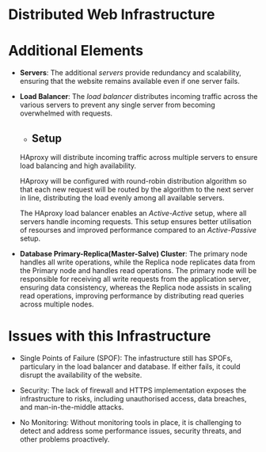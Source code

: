 # Distributed Web Infrastructure

<a href="https://github.com/gitloper-azara/alx-system_engineering-devops/blob/d9e16d898eabc45d8897042beedb57321d348f73/0x09-web_infrastructure_design/1-distributed_web_infrastructure.jpg" target="_blank" img src="https://github.com/gitloper-azara/alx-system_engineering-devops/blob/d9e16d898eabc45d8897042beedb57321d348f73/0x09-web_infrastructure_design/1-distributed_web_infrastructure.jpg"></a>

# Additional Elements
- __Servers__: The additional *servers* provide redundancy and scalability, ensuring that the website remains available even if one server fails.

- __Load Balancer__: The *load balancer* distributes incoming traffic across the various servers to prevent any single server from becoming overwhelmed with requests.

    - ## Setup
    HAproxy will distribute incoming traffic across multiple servers to ensure load balancing and high availability.

    HAproxy will be configured with round-robin distribution algorithm so that each new request will be routed by the algorithm to the next server in line, distributing the load evenly among all available servers.

    The HAproxy load balancer enables an *Active-Active* setup, where all servers handle incoming requests. This setup ensures better utilisation of resourses and improved performance compared to an *Active-Passive* setup.

- __Database Primary-Replica(Master-Salve) Cluster__: The primary node handles all write operations, while the Replica node replicates data from the Primary node and handles read operations. The primary node will be responsible for receiving all write requests from the application server, ensuring data consistency, whereas the Replica node assists in scaling read operations, improving performance by distributing read queries across multiple nodes.

# Issues with this Infrastructure
- Single Points of Failure (SPOF): The infastructure still has SPOFs, particulary in the load balancer and database. If either fails, it could disrupt the availability of the website.

- Security: The lack of firewall and HTTPS implementation exposes the infrastructure to risks, including unauthorised access, data breaches, and man-in-the-middle attacks.

- No Monitoring: Without monitoring tools in place, it is challenging to detect and address some performance issues, security threats, and other problems proactively.
